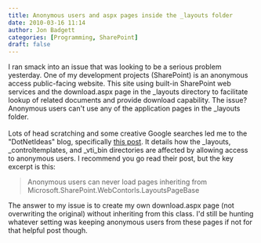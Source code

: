 ```yaml
---
title: Anonymous users and aspx pages inside the _layouts folder
date: 2010-03-16 11:14
author: Jon Badgett
categories: [Programming, SharePoint]
draft: false
---
```

I ran smack into an issue that was looking to be a serious problem yesterday. One of my development projects (SharePoint) is an anonymous access public-facing website. This site using built-in SharePoint web services and the download.aspx page in the _layouts directory to facilitate lookup of related documents and provide download capability. The issue? Anonymous users can't use any of the application pages in the _layouts folder. <br /><br />Lots of head scratching and some creative Google searches led me to the "DotNetIdeas" blog, specifically <a href="http://dotnetideasblog.blogspot.com/2009/07/sharepoint-security-for-contents-in.html">this post</a>. It details how the _layouts, _controltemplates, and _vti_bin directories are affected by allowing access to anonymous users. I recommend you go read their post, but the key excerpt is this:<br /><blockquote>Anonymous users can never load pages inheriting from  Microsoft.SharePoint.WebContorls.LayoutsPageBase</blockquote>The answer to my issue is to create my own download.aspx page (not overwriting the original) without inheriting from this class. I'd still be hunting whatever setting was keeping anonymous users from these pages if not for that helpful post though.
